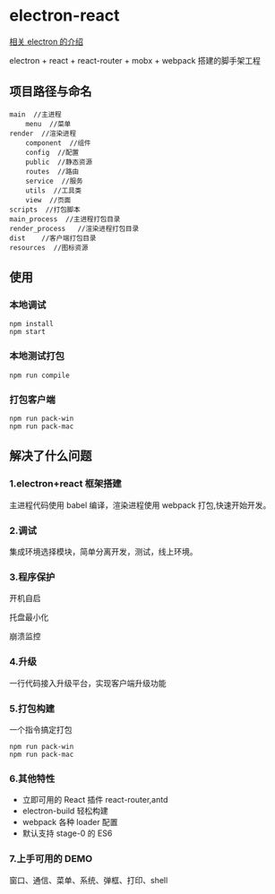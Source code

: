 # electron-react

[相关 electron 的介绍](./electron.md)

electron + react + react-router + mobx + webpack 搭建的脚手架工程

## 项目路径与命名

```
main  //主进程
    menu  //菜单
render  //渲染进程
    component  //组件
    config  //配置
    public  //静态资源
    routes  //路由
    service  //服务
    utils  //工具类
    view  //页面
scripts  //打包脚本
main_process  //主进程打包目录
render_process   //渲染进程打包目录
dist    //客户端打包目录
resources  //图标资源
```

## 使用

### 本地调试

```shell
npm install
npm start
```

### 本地测试打包

```shell
npm run compile
```

### 打包客户端

```shell
npm run pack-win
npm run pack-mac
```

## 解决了什么问题

### 1.electron+react 框架搭建

主进程代码使用 babel 编译，渲染进程使用 webpack 打包,快速开始开发。

### 2.调试

集成环境选择模块，简单分离开发，测试，线上环境。

### 3.程序保护

开机自启

托盘最小化

崩溃监控

### 4.升级

一行代码接入升级平台，实现客户端升级功能

### 5.打包构建

一个指令搞定打包

```shell
npm run pack-win
npm run pack-mac
```

### 6.其他特性

- 立即可用的 React 插件 react-router,antd
- electron-build 轻松构建
- webpack 各种 loader 配置
- 默认支持 stage-0 的 ES6

### 7.上手可用的 DEMO

窗口、通信、菜单、系统、弹框、打印、shell
